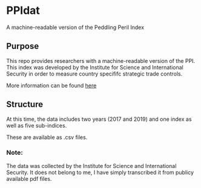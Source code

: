 # PPIdat
A machine-readable version of the Peddling Peril Index

## Purpose
This repo provides researchers with a machine-readable version of the PPI. This index was developed by the Institute for Science and International Security in order to measure country specififc strategic trade controls.

More information can be found [here](https://isis-online.org/ppi/)

## Structure
At this time, the data includes two years (2017 and 2019) and one index as well as five sub-indices.

These are available as .csv files.

### Note:
The data was collected by the Institute for Science and International Security. It does not belong to me, I have simply transcribed it from publicy available pdf files.
